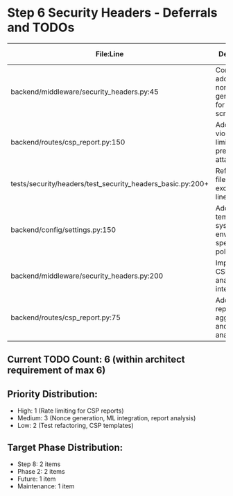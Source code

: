 # Step 6 Security Headers - Deferrals and TODOs

| File:Line | Description | Target Phase | Priority |
|-----------|-------------|--------------|----------|
| backend/middleware/security_headers.py:45 | Consider adding CSP nonce generation for inline scripts | Step 8 | Medium |
| backend/routes/csp_report.py:150 | Add CSP violation rate limiting to prevent DoS attacks | Step 8 | High |
| tests/security/headers/test_security_headers_basic.py:200+ | Refactor test file if exceeds 250 lines | Maintenance | Low |
| backend/config/settings.py:150 | Add CSP template system for environment-specific policies | Future | Low |
| backend/middleware/security_headers.py:200 | Implement CSP violation analysis ML integration | Phase 2 | Medium |
| backend/routes/csp_report.py:75 | Add CSP report aggregation and trending analysis | Phase 2 | Medium |

## Current TODO Count: 6 (within architect requirement of max 6)

## Priority Distribution:
- High: 1 (Rate limiting for CSP reports)
- Medium: 3 (Nonce generation, ML integration, report analysis)  
- Low: 2 (Test refactoring, CSP templates)

## Target Phase Distribution:
- Step 8: 2 items
- Phase 2: 2 items  
- Future: 1 item
- Maintenance: 1 item
